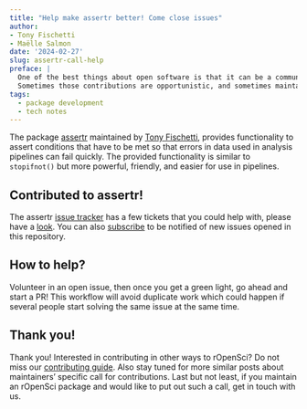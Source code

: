 ```yaml
---
title: "Help make assertr better! Come close issues"
author: 
- Tony Fischetti
- Maëlle Salmon
date: '2024-02-27'
slug: assertr-call-help
preface: |
  One of the best things about open software is that it can be a community project with contributions from people other than just the maintainer.
  Sometimes those contributions are opportunistic, and sometimes maintainers solicit specific contributions, and that’s the case here!
tags:
  - package development
  - tech notes
---
```


The package [assertr](https://docs.ropensci.org/assertr) maintained by [Tony Fischetti](/author/tony-fischetti/), provides functionality to assert conditions that have to be met so that errors in data used in analysis pipelines can fail quickly. 
The provided functionality is similar to `stopifnot()` but more powerful, friendly, and easier for use in pipelines.


## Contributed to assertr!

The assertr [issue tracker](https://github.com/tonyfischetti/assertr/issues) has a few tickets that you could help with, please have a [look](https://github.com/tonyfischetti/assertr/issues).
You can also [subscribe](https://docs.github.com/en/account-and-profile/managing-subscriptions-and-notifications-on-github/setting-up-notifications/configuring-notifications#configuring-your-watch-settings-for-an-individual-repository) to be notified of new issues opened in this repository.

## How to help?

Volunteer in an open issue, then once you get a green light, go ahead and start a PR! 
This workflow will avoid duplicate work which could happen if several people start solving the same issue at the same time.

## Thank you!

Thank you! 
Interested in contributing in other ways to rOpenSci? 
Do not miss our [contributing guide](https://contributing.ropensci.org). 
Also stay tuned for more similar posts about maintainers’ specific call for contributions.
Last but not least, if you maintain an rOpenSci package and would like to put out such a call, get in touch with us.
